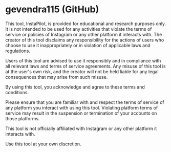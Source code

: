 <h1>gevendra115 (GitHub) </h1>
This tool, InstaPilot, is provided for educational and research purposes only. It is not intended to be used for any activities that violate the terms of service or policies of Instagram or any other platform it interacts with. The creator of this tool disclaims any responsibility for the actions of users who choose to use it inappropriately or in violation of applicable laws and regulations.

Users of this tool are advised to use it responsibly and in compliance with all relevant laws and terms of service agreements. Any misuse of this tool is at the user's own risk, and the creator will not be held liable for any legal consequences that may arise from such misuse.

By using this tool, you acknowledge and agree to these terms and conditions.

Please ensure that you are familiar with and respect the terms of service of any platform you interact with using this tool. Violating platform terms of service may result in the suspension or termination of your accounts on those platforms.

This tool is not officially affiliated with Instagram or any other platform it interacts with.

Use this tool at your own discretion.
